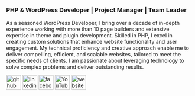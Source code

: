 ### PHP & WordPress Developer | Project Manager | Team Leader
As a seasoned WordPress Developer, I bring over a decade of in-depth experience working with more than 10 page builders and extensive expertise in theme and plugin development. Skilled in PHP, I excel in creating custom solutions that enhance website functionality and user engagement. My technical proficiency and creative approach enable me to deliver compelling, efficient, and scalable websites, tailored to meet the specific needs of clients. I am passionate about leveraging technology to solve complex problems and deliver outstanding results.


[<img src='https://cdn.jsdelivr.net/npm/simple-icons@3.0.1/icons/github.svg' alt='github' height='40'>](https://github.com/shemanta-bhowmik)  [<img src='https://cdn.jsdelivr.net/npm/simple-icons@3.0.1/icons/linkedin.svg' alt='linkedin' height='40'>](https://www.linkedin.com/in/shemanta-bhowmik/)  [<img src='https://cdn.jsdelivr.net/npm/simple-icons@3.0.1/icons/facebook.svg' alt='facebook' height='40'>](https://www.facebook.com/shemantabhowmik16)  [<img src='https://cdn.jsdelivr.net/npm/simple-icons@3.0.1/icons/youtube.svg' alt='YouTube' height='40'>](https://www.youtube.com/channel/UCULY_oXh5W2pmsF0TtFSOYg)  [<img src='https://cdn.jsdelivr.net/npm/simple-icons@3.0.1/icons/icloud.svg' alt='website' height='40'>](https://shemantabhowmik.com)  
